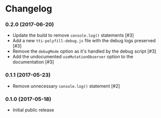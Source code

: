 # Changelog

### 0.2.0 (2017-06-20)

- Update the build to remove `console.log()` statements [#3]
- Add a new `tti-polyfill-debug.js` file with the debug logs preserved [#3]
- Remove the `debugMode` option as it's handled by the debug script [#3]
- Add the undocumented `useMutationObserver` option to the documentation [#3]

### 0.1.1 (2017-05-23)

- Remove unnecessary `console.log()` statement [#2]

### 0.1.0 (2017-05-18)

- Initial public release

